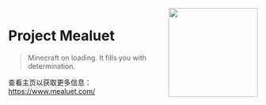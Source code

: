 <img align="right" src="https://src.mealuet.com/favicon.png" width="180"/>

# Project Mealuet

> Minecraft on loading. It fills you with determination. 

查看主页以获取更多信息：https://www.mealuet.com/  
